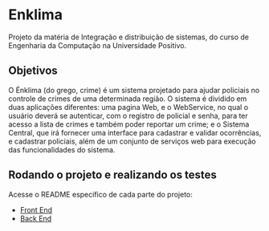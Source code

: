 # Enklima

Projeto da matéria de Integração e distribuição de sistemas, do curso de Engenharia da Computação na Universidade Positivo.

## Objetivos

O Énklima (do grego, crime) é um sistema projetado para ajudar policiais no controle de crimes de uma determinada região. O sistema é dividido em duas aplicações diferentes: uma pagina Web, e o WebService, no qual o usuário deverá se autenticar, com o registro de policial e senha, para ter acesso a lista de crimes e também poder reportar um crime; e o Sistema Central, que irá fornecer uma interface para cadastrar e validar ocorrências, e cadastrar policiais, além de um conjunto de serviços web para execução das funcionalidades do sistema.

## Rodando o projeto e realizando os testes

Acesse o README especifico de cada parte do projeto:

- [Front End](https://github.com/jhonathanF/enklima/blob/master/back/README.md)
- [Back End]()
